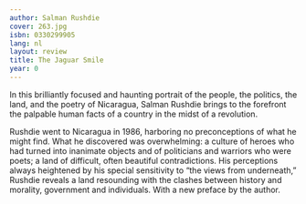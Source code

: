 ```yaml
---
author: Salman Rushdie
cover: 263.jpg
isbn: 0330299905
lang: nl
layout: review
title: The Jaguar Smile
year: 0
---
```

In this brilliantly focused and haunting portrait of the people, the politics, the land, and the poetry of Nicaragua, Salman Rushdie brings to the forefront the palpable human facts of a country in the midst of a revolution.

Rushdie went to Nicaragua in 1986, harboring no preconceptions of what he might find. What he discovered was overwhelming: a culture of heroes who had turned into inanimate objects and of politicians and warriors who were poets; a land of difficult, often beautiful contradictions. His perceptions always heightened by his special sensitivity to “the views from underneath,” Rushdie reveals a land resounding with the clashes between history and morality, government and individuals.&nbsp;With a new preface by the author.

